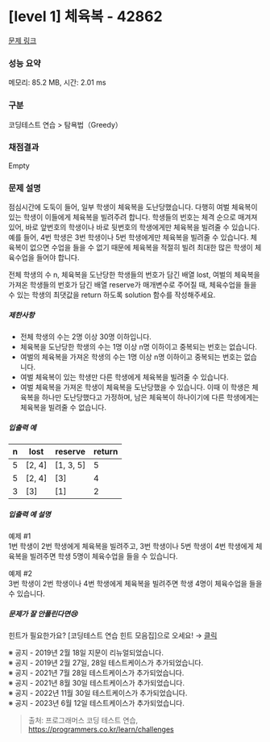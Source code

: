 # [level 1] 체육복 - 42862 

[문제 링크](https://school.programmers.co.kr/learn/courses/30/lessons/42862) 

### 성능 요약

메모리: 85.2 MB, 시간: 2.01 ms

### 구분

코딩테스트 연습 > 탐욕법（Greedy）

### 채점결과

Empty

### 문제 설명

<p>점심시간에 도둑이 들어, 일부 학생이 체육복을 도난당했습니다. 다행히 여벌 체육복이 있는 학생이 이들에게 체육복을 빌려주려 합니다. 학생들의 번호는 체격 순으로 매겨져 있어, 바로 앞번호의 학생이나 바로 뒷번호의 학생에게만 체육복을 빌려줄 수 있습니다. 예를 들어, 4번 학생은 3번 학생이나 5번 학생에게만 체육복을 빌려줄 수 있습니다. 체육복이 없으면 수업을 들을 수 없기 때문에 체육복을 적절히 빌려 최대한 많은 학생이 체육수업을 들어야 합니다.</p>

<p>전체 학생의 수 n, 체육복을 도난당한 학생들의 번호가 담긴 배열 lost, 여벌의 체육복을 가져온 학생들의 번호가 담긴 배열 reserve가 매개변수로 주어질 때, 체육수업을 들을 수 있는 학생의 최댓값을 return 하도록 solution 함수를 작성해주세요.</p>

<h5>제한사항</h5>

<ul>
<li>전체 학생의 수는 2명 이상 30명 이하입니다.</li>
<li>체육복을 도난당한 학생의 수는 1명 이상 n명 이하이고 중복되는 번호는 없습니다.</li>
<li>여벌의 체육복을 가져온 학생의 수는 1명 이상 n명 이하이고 중복되는 번호는 없습니다.</li>
<li>여벌 체육복이 있는 학생만 다른 학생에게 체육복을 빌려줄 수 있습니다.</li>
<li>여벌 체육복을 가져온 학생이 체육복을 도난당했을 수 있습니다. 이때 이 학생은 체육복을 하나만 도난당했다고 가정하며, 남은 체육복이 하나이기에 다른 학생에게는 체육복을 빌려줄 수 없습니다.</li>
</ul>

<h5>입출력 예</h5>
<table class="table">
        <thead><tr>
<th>n</th>
<th>lost</th>
<th>reserve</th>
<th>return</th>
</tr>
</thead>
        <tbody><tr>
<td>5</td>
<td>[2, 4]</td>
<td>[1, 3, 5]</td>
<td>5</td>
</tr>
<tr>
<td>5</td>
<td>[2, 4]</td>
<td>[3]</td>
<td>4</td>
</tr>
<tr>
<td>3</td>
<td>[3]</td>
<td>[1]</td>
<td>2</td>
</tr>
</tbody>
      </table>
<h5>입출력 예 설명</h5>

<p>예제 #1<br>
1번 학생이 2번 학생에게 체육복을 빌려주고, 3번 학생이나 5번 학생이 4번 학생에게 체육복을 빌려주면 학생 5명이 체육수업을 들을 수 있습니다.</p>

<p>예제 #2<br>
3번 학생이 2번 학생이나 4번 학생에게 체육복을 빌려주면 학생 4명이 체육수업을 들을 수 있습니다.</p>

<h5>문제가 잘 안풀린다면😢</h5>

<p>힌트가 필요한가요? [코딩테스트 연습 힌트 모음집]으로 오세요! → <a href="https://school.programmers.co.kr/learn/courses/14743?itm_content=lesson42862" target="_blank" rel="noopener">클릭</a></p>

<p>※ 공지 - 2019년 2월 18일 지문이 리뉴얼되었습니다.<br>
※ 공지 - 2019년 2월 27일, 28일 테스트케이스가 추가되었습니다.<br>
※ 공지 - 2021년 7월 28일 테스트케이스가 추가되었습니다.<br>
※ 공지 - 2021년 8월 30일 테스트케이스가 추가되었습니다.<br>
※ 공지 - 2022년 11월 30일 테스트케이스가 추가되었습니다.<br>
※ 공지 - 2023년 6월 12일 테스트케이스가 추가되었습니다.</p>


> 출처: 프로그래머스 코딩 테스트 연습, https://programmers.co.kr/learn/challenges